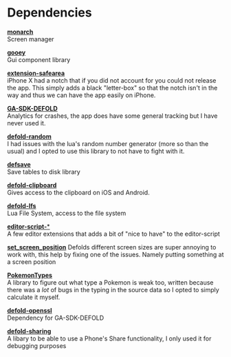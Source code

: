 # Dependencies
[**monarch**](https://github.com/britzl/monarch)  
Screen manager

[**gooey**](https://github.com/britzl/gooey)  
Gui component library

[**extension-safearea**](https://github.com/defold/extension-safearea)  
iPhone X had a notch that if you did not account for you could not release the app. This simply adds a black "letter-box"
so that the notch isn't in the way and thus we can have the app easily on iPhone.

[**GA-SDK-DEFOLD**](https://github.com/GameAnalytics/GA-SDK-DEFOLD)  
Analytics for crashes, the app does have some general tracking but I have never used it.

[**defold-random**](https://github.com/selimanac/defold-random)  
I had issues with the lua's random number generator (more so than the usual) and I opted to use this library to not have to fight with it.

[**defsave**](https://github.com/subsoap/defsave)  
Save tables to disk library

[**defold-clipboard**](https://github.com/britzl/defold-clipboard)  
Gives access to the clipboard on iOS and Android.

[**defold-lfs**](https://github.com/britzl/defold-lfs)  
Lua File System, access to the file system

[**editor-script-***](https://github.com/Jerakin/editor-script-components)  
A few editor extensions that adds a bit of "nice to have" to the editor-script

[**set_screen_position**](https://github.com/AGulev/set_screen_position)
Defolds different screen sizes are super annoying to work with, this help by fixing one of the issues. Namely putting
something at a screen position

[**PokemonTypes**](https://github.com/Jerakin/PokemonTypes)  
A library to figure out what type a Pokemon is weak too, written because there was a *lot* of bugs in the typing in the
source data so I opted to simply calculate it myself.

[**defold-openssl**](https://github.com/GameAnalytics/defold-openssl)  
Dependency for GA-SDK-DEFOLD

[**defold-sharing**](https://github.com/britzl/defold-sharing)  
A libary to be able to use a Phone's Share functionality, I only used it for debugging purposes
